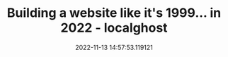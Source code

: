 ---
date: 2022-11-13 14:57:53.119121
link:
  source: web
  source_url: https://roytang.net
  text: Building a website like it's 1999... in 2022 - localghost
  url: https://localghost.dev/blog/building-a-website-like-it-s-1999-in-2022/
source: web
syndicated:
- type: mastodon
  url: https://indieweb.social/users/roytang/statuses/109337082212734918
- type: twitter
  url: https://twitter.com/roytang/status/1591807573451120640/
title: Building a website like it's 1999... in 2022 - localghost
---